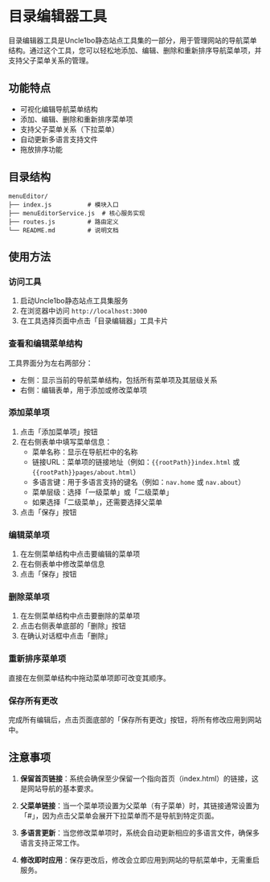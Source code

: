 # 目录编辑器工具

目录编辑器工具是Uncle1bo静态站点工具集的一部分，用于管理网站的导航菜单结构。通过这个工具，您可以轻松地添加、编辑、删除和重新排序导航菜单项，并支持父子菜单关系的管理。

## 功能特点

- 可视化编辑导航菜单结构
- 添加、编辑、删除和重新排序菜单项
- 支持父子菜单关系（下拉菜单）
- 自动更新多语言支持文件
- 拖放排序功能

## 目录结构

```
menuEditor/
├── index.js          # 模块入口
├── menuEditorService.js  # 核心服务实现
├── routes.js         # 路由定义
└── README.md         # 说明文档
```

## 使用方法

### 访问工具

1. 启动Uncle1bo静态站点工具集服务
2. 在浏览器中访问 `http://localhost:3000`
3. 在工具选择页面中点击「目录编辑器」工具卡片

### 查看和编辑菜单结构

工具界面分为左右两部分：

- 左侧：显示当前的导航菜单结构，包括所有菜单项及其层级关系
- 右侧：编辑表单，用于添加或修改菜单项

### 添加菜单项

1. 点击「添加菜单项」按钮
2. 在右侧表单中填写菜单信息：
   - 菜单名称：显示在导航栏中的名称
   - 链接URL：菜单项的链接地址（例如：`{{rootPath}}index.html` 或 `{{rootPath}}pages/about.html`）
   - 多语言键：用于多语言支持的键名（例如：`nav.home` 或 `nav.about`）
   - 菜单层级：选择「一级菜单」或「二级菜单」
   - 如果选择「二级菜单」，还需要选择父菜单
3. 点击「保存」按钮

### 编辑菜单项

1. 在左侧菜单结构中点击要编辑的菜单项
2. 在右侧表单中修改菜单信息
3. 点击「保存」按钮

### 删除菜单项

1. 在左侧菜单结构中点击要删除的菜单项
2. 点击右侧表单底部的「删除」按钮
3. 在确认对话框中点击「删除」

### 重新排序菜单项

直接在左侧菜单结构中拖动菜单项即可改变其顺序。

### 保存所有更改

完成所有编辑后，点击页面底部的「保存所有更改」按钮，将所有修改应用到网站中。

## 注意事项

1. **保留首页链接**：系统会确保至少保留一个指向首页（index.html）的链接，这是网站导航的基本要求。

2. **父菜单链接**：当一个菜单项设置为父菜单（有子菜单）时，其链接通常设置为「#」，因为点击父菜单会展开下拉菜单而不是导航到特定页面。

3. **多语言更新**：当您修改菜单项时，系统会自动更新相应的多语言文件，确保多语言支持正常工作。

4. **修改即时应用**：保存更改后，修改会立即应用到网站的导航菜单中，无需重启服务。